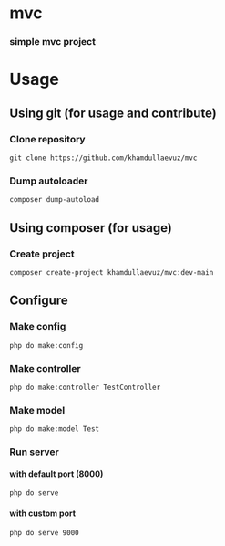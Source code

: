 # mvc
### simple mvc project
# Usage
## Using git (for usage and contribute)
### Clone repository
```shell
git clone https://github.com/khamdullaevuz/mvc
```
### Dump autoloader
```shell
composer dump-autoload
```
## Using composer (for usage)
### Create project
```shell
composer create-project khamdullaevuz/mvc:dev-main
```
## Configure
### Make config
```shell
php do make:config
```

### Make controller
```shell
php do make:controller TestController
```

### Make model
```shell
php do make:model Test
```

### Run server
#### with default port (8000)
```shell
php do serve
```
#### with custom port
```shell
php do serve 9000
```